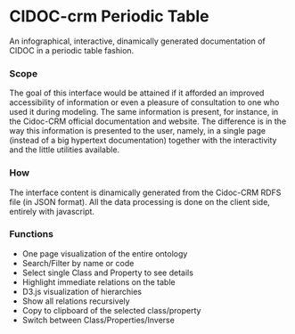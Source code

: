 # CIDOC-crm Periodic Table
An infographical, interactive, dinamically generated documentation of CIDOC in a periodic table fashion.

### Scope

The goal of this interface would be attained if it afforded an improved accessibility of information or even a pleasure of consultation to one who used it during modeling.
The same information is present, for instance, in the Cidoc-CRM official documentation and website.
The difference is in the way this information is presented to the user, namely, in a single page (instead of a big hypertext documentation) together with the interactivity and the little utilities available.

### How

The interface content is dinamically generated from the Cidoc-CRM RDFS file (in JSON format).
All the data processing is done on the client side, entirely with javascript.

### Functions

* One page visualization of the entire ontology
* Search/Filter by name or code 
* Select single Class and Property to see details
* Highlight immediate relations on the table
* D3.js visualization of hierarchies
* Show all relations recursively
* Copy to clipboard of the selected class/property
* Switch between Class/Properties/Inverse